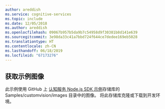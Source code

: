 ```yaml
---
author: areddish
ms.service: cognitive-services
ms.topic: include
ms.date: 12/05/2018
ms.author: areddish
ms.openlocfilehash: 09067b957b5da9b7c54958d9f30381b8d141e639
ms.sourcegitcommit: 3e98da33c41a7bbd724f644ce7dedee169eb5028
ms.translationtype: HT
ms.contentlocale: zh-CN
ms.lasthandoff: 06/18/2019
ms.locfileid: "67173276"
---
```

## <a name="get-the-sample-images"></a>获取示例图像

此示例使用 GitHub 上 [认知服务 Node.js SDK 示例](https://github.com/Azure-Samples/cognitive-services-node-sdk-samples/tree/master/Samples/customvision/images)存储库的 Samples/customvision/images  目录中的图像。 将此存储库克隆或下载到开发环境。